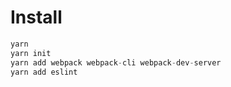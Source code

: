 # Install

```typescript
yarn
yarn init
yarn add webpack webpack-cli webpack-dev-server
yarn add eslint
```